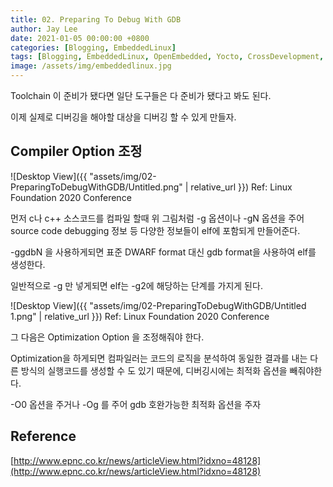 ```yaml
---
title: 02. Preparing To Debug With GDB
author: Jay Lee
date: 2021-01-05 00:00:00 +0800
categories: [Blogging, EmbeddedLinux]
tags: [Blogging, EmbeddedLinux, OpenEmbedded, Yocto, CrossDevelopment, GCC, GDB, Toolchain]
image: /assets/img/embeddedlinux.jpg
---
```


Toolchain 이 준비가 됐다면 일단 도구들은 다 준비가 됐다고 봐도 된다.

이제 실제로 디버깅을 해야할 대상을 디버깅 할 수 있게 만들자.

## Compiler Option 조정

![Desktop View]({{ "assets/img/02-PreparingToDebugWithGDB/Untitled.png" | relative_url }})
Ref: Linux Foundation 2020 Conference   

먼저 c나 c++ 소스코드를 컴파일 할때 위 그림처럼 -g 옵션이나 -gN 옵션을 주어 source code debugging 정보 등 다양한 정보들이 elf에 포함되게 만들어준다.

-ggdbN 을 사용하게되면 표준 DWARF format 대신 gdb format을 사용하여 elf를 생성한다.

일반적으로 -g 만 넣게되면 elf는 -g2에 해당하는 단계를 가지게 된다.

![Desktop View]({{ "assets/img/02-PreparingToDebugWithGDB/Untitled 1.png" | relative_url }})
Ref: Linux Foundation 2020 Conference   

그 다음은 Optimization Option 을 조정해줘야 한다.

Optimization을 하게되면 컴파일러는 코드의 로직을 분석하여 동일한 결과를 내는 다른 방식의 실행코드를 생성할 수 도 있기 때문에, 디버깅시에는 최적화 옵션을 빼줘야한다.

-O0 옵션을 주거나 -Og 를 주어 gdb 호완가능한 최적화 옵션을 주자

## Reference

[http://www.epnc.co.kr/news/articleView.html?idxno=48128](http://www.epnc.co.kr/news/articleView.html?idxno=48128)